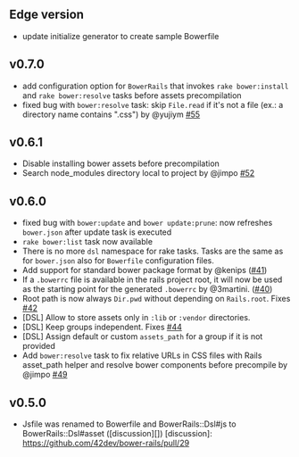 ## Edge version

*  update initialize generator to create sample Bowerfile

## v0.7.0

* add configuration option for `BowerRails` that invokes `rake bower:install` and `rake bower:resolve` tasks before assets precompilation
* fixed bug with `bower:resolve` task: skip `File.read` if it's not a file (ex.: a directory name contains ".css") by @yujiym [#55][]

[#55]: https://github.com/42dev/bower-rails/pull/55

## v0.6.1

* Disable installing bower assets before precompilation
* Search node_modules directory local to project by @jimpo [#52][]

[#52]: https://github.com/42dev/bower-rails/pull/52

## v0.6.0
* fixed bug with `bower:update` and `bower update:prune`: now refreshes `bower.json` after update task is executed
* `rake bower:list` task now available
* There is no more `dsl` namespace for rake tasks. Tasks are the same as for `bower.json` also for `Bowerfile` configuration files.
* Add support for standard bower package format by @kenips ([#41][])
* If a `.bowerrc` file is available in the rails project root, it will now be used as the starting point for the generated `.bowerrc` by @3martini. ([#40][])
* Root path is now always `Dir.pwd` without depending on `Rails.root`. Fixes [#42][]
* [DSL] Allow to store assets only in `:lib` or `:vendor` directories.
* [DSL] Keep groups independent. Fixes [#44][]
* [DSL] Assign default or custom `assets_path` for a group if it is not provided
* Add `bower:resolve` task to fix relative URLs in CSS files with Rails asset_path helper and resolve bower components before precompile by @jimpo [#49][]

[#49]: https://github.com/42dev/bower-rails/pull/49
[#44]: https://github.com/42dev/bower-rails/issues/44
[#42]: https://github.com/42dev/bower-rails/issues/42
[#41]: https://github.com/42dev/bower-rails/pull/41
[#40]: https://github.com/42dev/bower-rails/pull/40

## v0.5.0
* Jsfile was renamed to Bowerfile and BowerRails::Dsl#js to BowerRails::Dsl#asset ([discussion][])
[discussion]: https://github.com/42dev/bower-rails/pull/29
